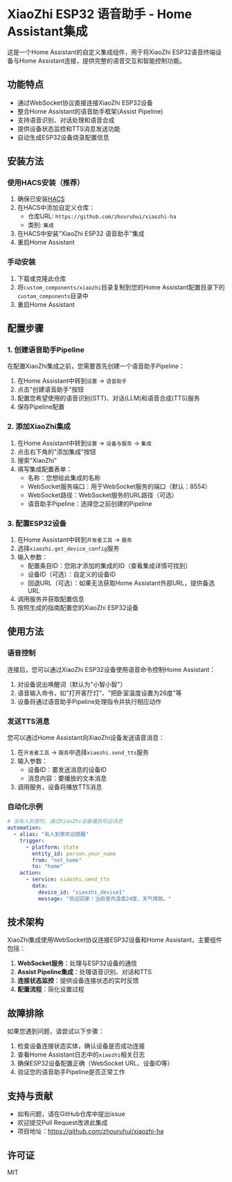 # XiaoZhi ESP32 语音助手 - Home Assistant集成

这是一个Home Assistant的自定义集成组件，用于将XiaoZhi ESP32语音终端设备与Home Assistant连接，提供完整的语音交互和智能控制功能。

## 功能特点

- 通过WebSocket协议直接连接XiaoZhi ESP32设备
- 整合Home Assistant的语音助手框架(Assist Pipeline)
- 支持语音识别、对话处理和语音合成
- 提供设备状态监控和TTS消息发送功能
- 自动生成ESP32设备烧录配置信息

## 安装方法

### 使用HACS安装（推荐）

1. 确保已安装[HACS](https://hacs.xyz/)
2. 在HACS中添加自定义仓库：
   - 仓库URL: `https://github.com/zhouruhui/xiaozhi-ha`
   - 类别: `集成`
3. 在HACS中安装"XiaoZhi ESP32 语音助手"集成
4. 重启Home Assistant

### 手动安装

1. 下载或克隆此仓库
2. 将`custom_components/xiaozhi`目录复制到您的Home Assistant配置目录下的`custom_components`目录中
3. 重启Home Assistant

## 配置步骤

### 1. 创建语音助手Pipeline

在配置XiaoZhi集成之前，您需要首先创建一个语音助手Pipeline：

1. 在Home Assistant中转到`设置` -> `语音助手`
2. 点击"创建语音助手"按钮
3. 配置您希望使用的语音识别(STT)、对话(LLM)和语音合成(TTS)服务
4. 保存Pipeline配置

### 2. 添加XiaoZhi集成

1. 在Home Assistant中转到`设置` -> `设备与服务` -> `集成`
2. 点击右下角的"添加集成"按钮
3. 搜索"XiaoZhi"
4. 填写集成配置表单：
   - 名称：您想给此集成的名称
   - WebSocket服务端口：用于WebSocket服务的端口（默认：8554）
   - WebSocket路径：WebSocket服务的URL路径（可选）
   - 语音助手Pipeline：选择您之前创建的Pipeline

### 3. 配置ESP32设备

1. 在Home Assistant中转到`开发者工具` -> `服务`
2. 选择`xiaozhi.get_device_config`服务
3. 输入参数：
   - 配置条目ID：您刚才添加的集成的ID（查看集成详情可找到）
   - 设备ID（可选）：自定义的设备ID
   - 回退URL（可选）：如果无法获取Home Assistant外部URL，提供备选URL
4. 调用服务并获取配置信息
5. 按照生成的指南配置您的XiaoZhi ESP32设备

## 使用方法

### 语音控制

连接后，您可以通过XiaoZhi ESP32设备使用语音命令控制Home Assistant：

1. 对设备说出唤醒词（默认为"小智小智"）
2. 语音输入命令，如"打开客厅灯"、"把卧室温度设置为26度"等
3. 设备将通过语音助手Pipeline处理指令并执行相应动作

### 发送TTS消息

您可以通过Home Assistant向XiaoZhi设备发送语音消息：

1. 在`开发者工具` -> `服务`中选择`xiaozhi.send_tts`服务
2. 输入参数：
   - 设备ID：要发送消息的设备ID
   - 消息内容：要播放的文本消息
3. 调用服务，设备将播放TTS消息

### 自动化示例

```yaml
# 当有人到家时，通过XiaoZhi设备播放欢迎消息
automation:
  - alias: "有人到家欢迎提醒"
    trigger:
      - platform: state
        entity_id: person.your_name
        from: "not_home"
        to: "home"
    action:
      - service: xiaozhi.send_tts
        data:
          device_id: "xiaozhi_device1"
          message: "欢迎回家！当前室内温度24度，天气晴朗。"
```

## 技术架构

XiaoZhi集成使用WebSocket协议连接ESP32设备和Home Assistant，主要组件包括：

1. **WebSocket服务**：处理与ESP32设备的通信
2. **Assist Pipeline集成**：处理语音识别、对话和TTS
3. **连接状态监控**：提供设备连接状态的实时反馈
4. **配置流程**：简化设置过程

## 故障排除

如果您遇到问题，请尝试以下步骤：

1. 检查设备连接状态实体，确认设备是否成功连接
2. 查看Home Assistant日志中的`xiaozhi`相关日志
3. 确保ESP32设备配置正确（WebSocket URL、设备ID等）
4. 验证您的语音助手Pipeline是否正常工作

## 支持与贡献

- 如有问题，请在GitHub仓库中提出issue
- 欢迎提交Pull Request改进此集成
- 项目地址：https://github.com/zhouruhui/xiaozhi-ha

## 许可证

MIT 